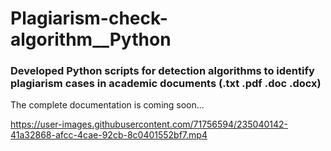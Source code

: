 # Plagiarism-check-algorithm__Python


### Developed Python scripts for detection algorithms to identify plagiarism cases in academic documents (.txt .pdf .doc .docx) 


The complete documentation is coming soon...


https://user-images.githubusercontent.com/71756594/235040142-41a32868-afcc-4cae-92cb-8c0401552bf7.mp4

 
